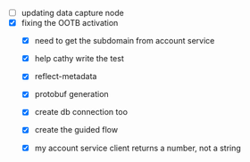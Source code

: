 * [ ] updating data capture node
* [x] fixing the OOTB activation
  * [x] need to get the subdomain from account service
  * [x] help cathy write the test
  * [x] reflect-metadata
  * [x] protobuf generation
  * [x] create db connection too
  * [x] create the guided flow
  * [x] my account service client returns a number, not a string

